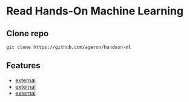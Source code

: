 <!--
[proast]
-->
# Read Hands-On Machine Learning

## Clone repo

`git clone https://github.com/ageron/handson-ml`

## Features

* [external](key:ch1_ml_landscape)
* [external](key:ch2_e2e_project)
* [external](key:ch3_classification)
